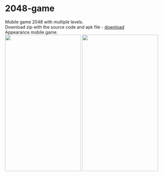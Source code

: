 # 2048-game
Mobile game 2048 with multiple levels.<br>
Download zip with the source code and apk file - [download](https://github.com/DenisKorpach/2048-game/releases/download/release/2048.zip)<br>
Appearance mobile game.<br>
<image src = "https://github.com/DenisKorpach/2048-game/assets/102619109/dc8e6e62-a40e-41db-ba53-7c5c89a92fd1" width = 250, height = 450>
<image src = "https://github.com/DenisKorpach/2048-game/assets/102619109/9afbc2f7-1a59-4893-8f69-7b7fa5299df5" width = 250, height = 450>
